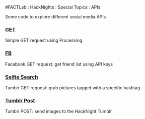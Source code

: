 #FACTLab : HackNights : Special Topics : APIs

Some code to explore different social media APIs

### [GET](https://github.com/hacklabes/HackNights_APIs/tree/master/HackNights_00_GET)
Simple GET request using Processing

### [FB](https://github.com/hacklabes/HackNights_APIs/tree/master/HackNights_01_FB)
Facebook GET request: get friend list using API keys

### [Selfie Search](https://github.com/hacklabes/HackNights_APIs/tree/master/HackNights_02_Selfie_Search)
Tumblr GET request: grab pictures tagged with a specific hashtag

### [Tumblr Post](https://github.com/hacklabes/HackNights_APIs/tree/master/HackNights_03_Tumblr_Post)
Tumblr POST: send images to the HackNight Tumblr
